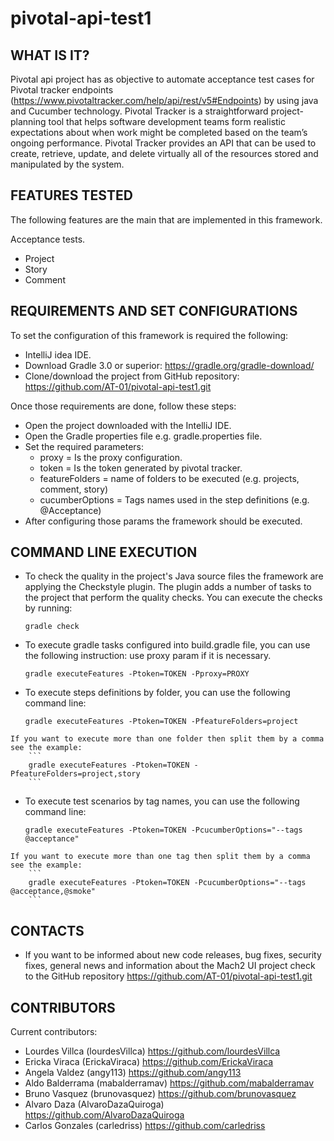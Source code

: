 # pivotal-api-test1

WHAT IS IT?
------------

Pivotal api project has as objective to automate acceptance test cases for Pivotal tracker
endpoints (https://www.pivotaltracker.com/help/api/rest/v5#Endpoints) by using java and Cucumber technology.
Pivotal Tracker is a straightforward project-planning tool that helps software development teams form
realistic expectations about when work might be completed based on the team’s ongoing performance.
Pivotal Tracker provides an API that can be used to create, retrieve, update, and delete virtually all
of the resources stored and manipulated by the system.

FEATURES TESTED
---------------

The following features are the main that are implemented in this framework.

   Acceptance tests.

   - Project
   - Story
   - Comment

REQUIREMENTS AND SET CONFIGURATIONS
-----------------------------------

To set the configuration of this framework is required the following:

   - IntelliJ idea IDE.
   - Download Gradle 3.0 or superior: https://gradle.org/gradle-download/
   - Clone/download the project from GitHub repository: https://github.com/AT-01/pivotal-api-test1.git

Once those requirements are done, follow these steps:

   - Open the project downloaded with the IntelliJ IDE.
   - Open the Gradle properties file e.g. gradle.properties file.
   - Set the required parameters:
       * proxy = Is the proxy configuration.
       * token = Is the token generated by pivotal tracker.
       * featureFolders = name of folders to be executed (e.g. projects, comment, story)
       * cucumberOptions = Tags names used in the step definitions (e.g. @Acceptance)
   - After configuring those params the framework should be executed.

COMMAND LINE EXECUTION
-----------------------
   - To check the quality in the project's Java source files the framework are applying the Checkstyle plugin.
   The plugin adds a number of tasks to the project that perform the quality checks. You can execute the checks
   by running:
       ```
       gradle check
       ```
   - To execute gradle tasks configured into build.gradle file, you can use the following instruction:
   use proxy param if it is necessary.
       ```
       gradle executeFeatures -Ptoken=TOKEN -Pproxy=PROXY
       ```
   - To execute steps definitions by folder, you can use the following command line:
       ```
       gradle executeFeatures -Ptoken=TOKEN -PfeatureFolders=project
       ```
    If you want to execute more than one folder then split them by a comma see the example:
        ```
        gradle executeFeatures -Ptoken=TOKEN -PfeatureFolders=project,story
        ```
   - To execute test scenarios by tag names, you can use the following command line:
        ```
        gradle executeFeatures -Ptoken=TOKEN -PcucumberOptions="--tags @acceptance"
        ```
    If you want to execute more than one tag then split them by a comma see the example:
        ```
        gradle executeFeatures -Ptoken=TOKEN -PcucumberOptions="--tags @acceptance,@smoke"
        ```
CONTACTS
--------

   - If you want to be informed about new code releases, bug fixes, security fixes,
   general news and information about the Mach2 UI project check to the GitHub repository
     https://github.com/AT-01/pivotal-api-test1.git

CONTRIBUTORS
------------

Current contributors:

   - Lourdes Villca (lourdesVillca) https://github.com/lourdesVillca
   - Ericka Viraca (ErickaViraca) https://github.com/ErickaViraca
   - Angela Valdez (angy113) https://github.com/angy113
   - Aldo Balderrama (mabalderramav) https://github.com/mabalderramav
   - Bruno Vasquez (brunovasquez) https://github.com/brunovasquez
   - Alvaro Daza (AlvaroDazaQuiroga) https://github.com/AlvaroDazaQuiroga
   - Carlos Gonzales (carledriss) https://github.com/carledriss